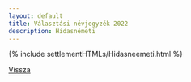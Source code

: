 ```yaml
---
layout: default
title: Választási névjegyzék 2022
description: Hidasnémeti
---
```


{% include settlementHTMLs/Hidasneemeti.html %}

[Vissza](../)